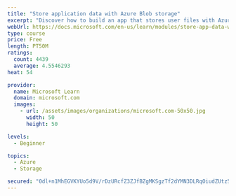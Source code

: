 ```yaml
---
title: "Store application data with Azure Blob storage"
excerpt: "Discover how to build an app that stores user files with Azure Blob storage, use Blob storage in a web app, and use the Azure Storage SDK for .NET Core."
webUrl: https://docs.microsoft.com/en-us/learn/modules/store-app-data-with-azure-blob-storage/
type: course
price: Free
length: PT50M
ratings:
  count: 4439
  average: 4.5546293
heat: 54

provider:
  name: Microsoft Learn
  domain: microsoft.com
  images:
    - url: /assets/images/organizations/microsoft.com-50x50.jpg
      width: 50
      height: 50

levels:
  - Beginner

topics:
  - Azure
  - Storage

secured: "0dl+n1MhEGVKYUo5d9V/rDzURcfZ3ZJfBZgMKSgzTf2dYMN3DLRqOiudZUtz53Dl+6A+AlM6U+2eDRcrnMWNbEGIK0qCeTRcNTgn/B2sz4uVdASNrRPCGB+BFCJfL36KvAAv/a7J8alY7jg8DjpVzAK+esX9+P2et3EHqzFEPoJvrHW8OhADLT6+JvFABCwp+89MBY3gK4WmEgjefqrpolcaOynUNSS5FxKBSD+3n1EINK2ffLd4C6zOMenF+JTn9gOiKYZibMc4qNeos04CQOIXNE3hOSAUq0HY79qwxBBKUG9ksVTDC2HO7nKkLCND2abBKSHciqqv7DJZc25eRWuVd7CVcE3vXnY7yW9Liu69VkpBBhihBKE9fDg4uR502+r6ZENYZQHV9wxU5IM/Z8TqPzyAMsfOlIY0elxIZ00=;u+22QsPPU5Pf6rf/G6zajQ=="
---
```


